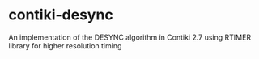 contiki-desync
==============

An implementation of the DESYNC algorithm in Contiki 2.7 using RTIMER library for higher resolution timing
